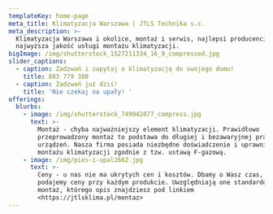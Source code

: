 ```yaml
---
templateKey: home-page
meta_title: Klimatyzacja Warszawa | JTLS Technika s.c.
meta_description: >-
  Klimatyzacja Warszawa i okolice, montaż i serwis, najlepsi producenci,
  najwyższa jakość usługi montażu klimatyzacji.
bigImage: /img/shutterstock_1527211334_16_9_compressed.jpg
slider_captions:
  - caption: Zadzwoń i zapytaj o klimatyzację do swojego domu!
    title: 883 779 380
  - caption: Zadzwoń już dziś!
    title: 'Nie czekaj na upały! '
offerings:
  blurbs:
    - image: /img/shutterstock_749942077_compress.jpg
      text: >-
        Montaż - chyba najważniejszy element klimatyzacji. Prawidłowo
        przeprowadzony montaż to podstawa do długiej i bezawaryjnej pracy
        urządzeń. Nasza firma posiada niezbędne doświadczenie i uprawnienia do
        montażu klimatyzacji zgodnie z tzw. ustawą F-gazową.
    - image: /img/pies-i-upal2662.jpg
      text: >-
        Ceny - u nas nie ma ukrytych cen i kosztów. Dbamy o Wasz czas, dlatego
        podajemy ceny przy każdym produkcie. Uwzględniają one standardowy
        montaż, którego opis znajdziesz pod linkiem
        <https://jtlsklima.pl/montaz>
---
```


